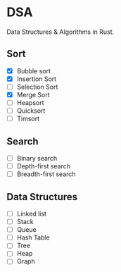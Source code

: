 # DSA

Data Structures & Algorithms in Rust.

## Sort

- [X] Bubble sort
- [X] Insertion Sort
- [ ] Selection Sort
- [X] Merge Sort
- [ ] Heapsort
- [ ] Quicksort
- [ ] Timsort

## Search

- [ ] Binary search
- [ ] Depth-first search
- [ ] Breadth-first search

## Data Structures

- [ ] Linked list
- [ ] Stack
- [ ] Queue
- [ ] Hash Table
- [ ] Tree
- [ ] Heap
- [ ] Graph

